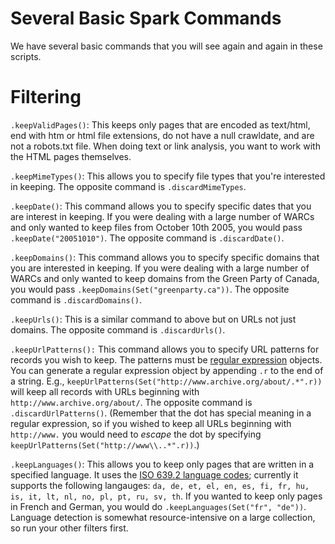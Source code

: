 # Several Basic Spark Commands

We have several basic commands that you will see again and again in these scripts.

# Filtering

`.keepValidPages()`: This keeps only pages that are encoded as text/html, end with htm or html file extensions, do not have a null crawldate, and are not a robots.txt file. When doing text or link analysis, you want to work with the HTML pages themselves.

`.keepMimeTypes()`: This allows you to specify file types that you're interested in keeping. The opposite command is `.discardMimeTypes`.

`.keepDate()`: This command allows you to specify specific dates that you are interest in keeping. If you were dealing with a large number of WARCs and only wanted to keep files from October 10th 2005, you would pass `.keepDate("20051010")`. The opposite command is `.discardDate()`.

`.keepDomains()`: This command allows you to specify specific domains that you are interested in keeping. If you were dealing with a large number of WARCs and only wanted to keep domains from the Green Party of Canada, you would pass `.keepDomains(Set("greenparty.ca"))`. The opposite command is `.discardDomains()`.

`.keepUrls()`: This is a similar command to above but on URLs not just domains. The opposite command is `.discardUrls()`.

`.keepUrlPatterns():` This command allows you to specify URL patterns for records you wish to keep. The patterns must be [regular expression](http://www.tutorialspoint.com/scala/scala_regular_expressions.htm) objects. You can generate a regular expression object by appending `.r` to the end of a string. E.g., `keepUrlPatterns(Set("http://www.archive.org/about/.*".r))` will keep all records with URLs beginning with `http://www.archive.org/about/`. The opposite command is `.discardUrlPatterns()`. (Remember that the dot has special meaning in a regular expression, so if you wished to keep all URLs beginning with `http://www.` you would need to *escape* the dot by specifying `keepUrlPatterns(Set("http://www\\..*".r))`.)

`.keepLanguages()`: This allows you to keep only pages that are written in a specified language. It uses the [ISO 639.2 language codes](https://www.loc.gov/standards/iso639-2/php/code_list.php); currently it supports the following langauges: `da, de, et, el, en, es, fi, fr, hu, is, it, lt, nl, no, pl, pt, ru, sv, th`. If you wanted to keep only pages in French and German, you would do `.keepLanguages(Set("fr", "de"))`. Language detection is somewhat resource-intensive on a large collection, so run your other filters first.
